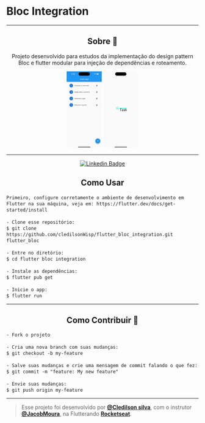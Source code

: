 # Bloc Integration

---


<h2 align="center">Sobre 📖</h2>

<p align="center">
  Projeto desenvolvido para estudos da implementação do design pattern Bloc e flutter modular para injeção de dependências e roteamento. <br>
</p>

<div align="center">
      <img alt="ScreenShot" height="200em" src="https://github.com/cledilsonwisp/flutter_bloc_integration/blob/main/screen_shot.png?raw=true" />
       <img alt="ScreenShot2" height="200em" src="https://raw.githubusercontent.com/cledilsonwisp/flutter_bloc_integration/main/screen_shot2.png" />
</div>

---

<div align="center">

   [![Linkedin Badge](https://img.shields.io/static/v1?label=&message=Cledilson&color=0000FF&style=for-the-badge&logo=LinkedIn)](https://www.linkedin.com/in/cledilson-programador/)

 </div>


<h2 align="center">Como Usar </h2>

   ```
   Primeiro, configure corretamente o ambiente de desenvolvimento em Flutter na sua máquina, veja em: https://flutter.dev/docs/get-started/install
   
   - Clone esse repositório:
   $ git clone https://github.com/cledilsonWisp/flutter_bloc_integration.git flutter_bloc

   - Entre no diretório:
   $ cd flutter bloc integration

   - Instale as dependências:
   $ flutter pub get

   - Inicie o app: 
   $ flutter run
   ```



---

<h2 align="center">Como Contribuir 💪</h2>

   ```
   - Fork o projeto 

   - Cria uma nova branch com suas mudanças:
   $ git checkout -b my-feature

   - Salve suas mudanças e crie uma mensagem de commit falando o que fez:
   $ git commit -m "feature: My new feature"

   - Envie suas mudanças:
   $ git push origin my-feature
   ```


---


>Esse projeto foi desenvolvido por **[@Cledilson silva](https://www.linkedin.com/in/cledilson-programador/)**, com o instrutor **[@JacobMoura]()**, na Flutterando **[Rocketseat](https://www.youtube.com/c/Flutterando)**.<br>

